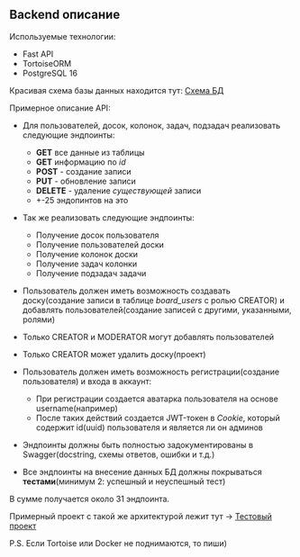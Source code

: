 ## Backend описание

Используемые технологии:
- Fast API
- TortoiseORM
- PostgreSQL 16

Красивая схема базы данных находится тут:
[Схема БД](https://liambx.com/erd/p/github.com/FREDY129053/Tralalelo_Task_Manager/blob/main/backend/schema.sql)

Примерное описание API:
- Для пользователей, досок, колонок, задач, подзадач реализовать следующие эндпоинты:
  - **GET** все данные из таблицы
  - **GET** информацию по *id*
  - **POST** - создание записи
  - **PUT** - обновление записи
  - **DELETE** - удаление *существующей* записи
  - +-25 эндопинтов на это

- Так же реализовать следующие эндпоинты:
  - Получение досок пользователя
  - Получение пользователей доски
  - Получение колонок доски
  - Получение задач колонки
  - Получение подзадач задачи

- Пользователь должен иметь возможность создавать доску(создание записи в таблице *board_users* с ролью CREATOR) и добавлять пользователей(создание записей с другими, указанными, ролями)

- Только CREATOR и MODERATOR могут добавлять пользователей

- Только CREATOR может удалить доску(проект)

- Пользователь должен иметь возможность регистрации(создание пользователя) и входа в аккаунт:
  - При регистрации создается аватарка пользователя на основе username(например)
  - После таких действий создается JWT-токен в *Cookie*, который содержит id(uuid) пользователя и является ли он админов

- Эндпоинты должны быть полностью задокументированы в Swagger(docstring, схемы ответов, ошибки и т.д.)

- Все эндпоинты на внесение данных БД должны покрываться **тестами**(минимум 2: успешный и неуспешный тест)

В сумме получается около 31 эндпоинта.

Примерный проект с такой же архитектурой лежит тут -> [Тестовый проект](https://github.com/FREDY129053/TEST_project)

P.S. Если Tortoise или Docker не поднимаются, то пиши)
